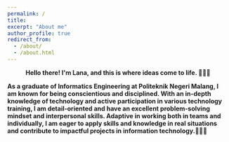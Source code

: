 ```yaml
---
permalink: /
title: 
excerpt: "About me"
author_profile: true
redirect_from: 
  - /about/
  - /about.html
---
```

<p align="center">
  <strong>Hello there! I'm Lana, and this is where ideas come to life. 👨🏻‍💻<strong>
</p>

As a graduate of Informatics Engineering at Politeknik Negeri Malang, I am known for being conscientious and disciplined. With an in-depth knowledge of technology and active participation in various technology training, I am detail-oriented and have an excellent problem-solving mindset and interpersonal skills. Adaptive in working both in teams and individually, I am eager to apply skills and knowledge in real situations and contribute to impactful projects in information technology.🧚🏻‍♂️
